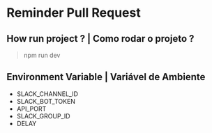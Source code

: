 # Reminder Pull Request

## How run project ? | Como rodar o projeto ?

> npm run dev
## Environment Variable | Variável de Ambiente

- SLACK_CHANNEL_ID
- SLACK_BOT_TOKEN
- API_PORT
- SLACK_GROUP_ID
- DELAY
